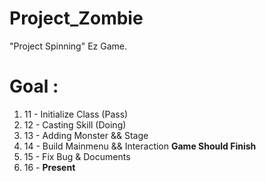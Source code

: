 # Project_Zombie

"Project Spinning"
Ez Game.

# Goal :
1. 11 - Initialize Class (Pass)
2. 12 - Casting Skill (Doing)
3. 13 - Adding Monster && Stage
4. 14 - Build Mainmenu && Interaction ****Game Should Finish****
5. 15 - Fix Bug & Documents
6. 16 - ****Present****
